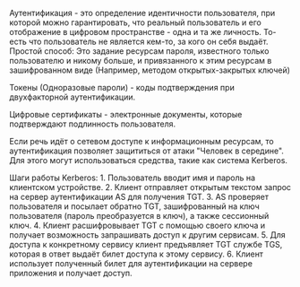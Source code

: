 Аутентификация - это определение идентичности пользователя, при которой можно гарантировать, что реальный пользователь и его отображение в цифровом пространстве - одна и та же личность. То-есть что пользователь не является кем-то, за кого он себя выдаёт.
Простой способ: Это задание ресурсам пароля, известного только пользователю и никому больше, и привязанного к этим ресурсам в зашифрованном виде (Например, методом открытых-закрытых ключей)

Токены (Одноразовые пароли) - коды подтверждения при двухфакторной аутентификации.

Цифровые сертификаты - электронные документы, которые подтверждают подлинность пользователя.

Если речь идёт о сетевом доступе к информационным ресурсам, то аутентификация позволяет защититься от атаки "Человек в середине".
Для этого могут использоваться средства, такие как система Kerberos.

Шаги работы Kerberos:
	1. Пользователь вводит имя и пароль на клиентском устройстве.
	2. Клиент отправляет открытым текстом запрос на сервер аутентификации AS для получения TGT.
	3. AS проверяет пользователя и посылает обратно TGT, зашифрованный на ключ пользователя (пароль преобразуется в ключ), а также сессионный ключ.
	4. Клиент расшифровывает TGT с помощью своего ключа и получает возможность запрашивать доступ к другим сервисам.
	5. Для доступа к конкретному сервису клиент предъявляет TGT службе TGS, которая в ответ выдаёт билет доступа к этому сервису.
	6. Клиент использует полученный билет для аутентификации на сервере приложения и получает доступ.